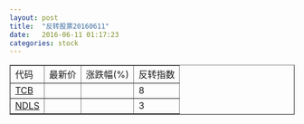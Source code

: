 ```yaml
---
layout: post
title:  "反转股票20160611"
date:   2016-06-11 01:17:23
categories: stock
---
```


<script type="text/javascript">
var stockList = []
stockList.push('gb_tcb');
stockList.push('gb_ndls');
</script>

<table border="1">
 <tr>
 <td>代码</td>
  <td>最新价</td>
  <td>涨跌幅(%)</td>
 <td>反转指数</td>
</tr>
  <tr id="tcb"><td><a href="http://stock.finance.sina.com.cn/usstock/quotes/TCB.html" target="_blank">TCB</a></td><td></td><td></td><td>8</td></tr>
  <tr id="ndls"><td><a href="http://stock.finance.sina.com.cn/usstock/quotes/NDLS.html" target="_blank">NDLS</a></td><td></td><td></td><td>3</td></tr>
</table>
